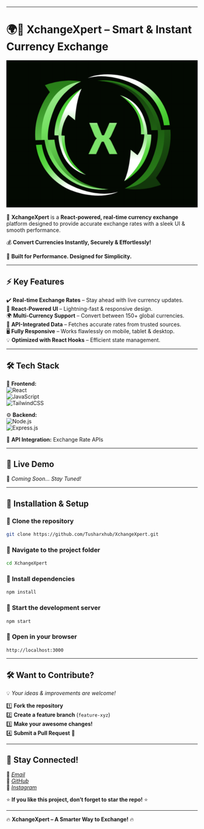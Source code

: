 
---

# 🌍💸 **XchangeXpert** – Smart & Instant Currency Exchange  

![XchangeXpert Logo](https://github.com/Tusharxhub/XchangeXpert/blob/main/Logo.png?raw=true)  

🔄 **XchangeXpert** is a **React-powered, real-time currency exchange** platform designed to provide accurate exchange rates with a sleek UI & smooth performance.  

💰 **Convert Currencies Instantly, Securely & Effortlessly!**  

🚀 **Built for Performance. Designed for Simplicity.**  

---

## ⚡ **Key Features**  
✔️ **Real-time Exchange Rates** – Stay ahead with live currency updates.  
🎨 **React-Powered UI** – Lightning-fast & responsive design.  
🌍 **Multi-Currency Support** – Convert between 150+ global currencies.  
🔗 **API-Integrated Data** – Fetches accurate rates from trusted sources.  
🖥️ **Fully Responsive** – Works flawlessly on mobile, tablet & desktop.  
💡 **Optimized with React Hooks** – Efficient state management.  

---

## 🛠️ **Tech Stack**  
🚀 **Frontend:**  
![React](https://img.shields.io/badge/React-61DAFB?style=flat-square&logo=react&logoColor=black)  
![JavaScript](https://img.shields.io/badge/JavaScript-F7DF1E?style=flat-square&logo=javascript&logoColor=black)  
![TailwindCSS](https://img.shields.io/badge/TailwindCSS-38B2AC?style=flat-square&logo=tailwind-css&logoColor=white)  

⚙️ **Backend:**  
![Node.js](https://img.shields.io/badge/Node.js-43853D?style=flat-square&logo=node.js&logoColor=white)  
![Express.js](https://img.shields.io/badge/Express.js-000000?style=flat-square&logo=express&logoColor=white)  

📡 **API Integration:** Exchange Rate APIs  

---

## 🎥 **Live Demo**  
🚧 *Coming Soon... Stay Tuned!*  

---

## 📌 **Installation & Setup**  

### 🔹 **Clone the repository**  
```sh
git clone https://github.com/Tusharxhub/XchangeXpert.git
```
### 🔹 **Navigate to the project folder**  
```sh
cd XchangeXpert
```
### 🔹 **Install dependencies**  
```sh
npm install
```
### 🔹 **Start the development server**  
```sh
npm start
```
### 🔹 **Open in your browser**  
```
http://localhost:3000
```

---

## 🛠️ **Want to Contribute?**  
💡 *Your ideas & improvements are welcome!*  

1️⃣ **Fork the repository**  
2️⃣ **Create a feature branch** (`feature-xyz`)  
3️⃣ **Make your awesome changes!**  
4️⃣ **Submit a Pull Request** 🚀  

---

## 💌 **Stay Connected!**  
📧 [*Email*](mailto:t.k.d.dey2033929837@gmail.com)  
🔗 [*GitHub*](https://github.com/Tusharxhub)  
📸 [*Instagram*](https://www.instagram.com/tushardevx01/)  

⭐ **If you like this project, don’t forget to star the repo!** ⭐  

---

🔥 **XchangeXpert – A Smarter Way to Exchange!** 🔥  
